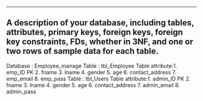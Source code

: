 ------------------------------------------------------------------------------------------
A description of your database, including tables, attributes, primary
keys, foreign keys, foreign key constraints, FDs, whether in 3NF, and one or two rows of
sample data for each table.
------------------------------------------------------------------------------------------
Database : Employee_manage
Table : tbl_Employee
Table attribute:1. emp_ID PK
                2. fname
                3. lname
                4. gender
                5. age
                6. contact_address
                7. emp_email
                8. emp_pass
Table : tbl_Users
Table attribute:1. admin_ID PK
                2. fname
                3. lname
                4. gender
                5. age
                6. contact_address
                7. admin_email
                8. admin_pass
